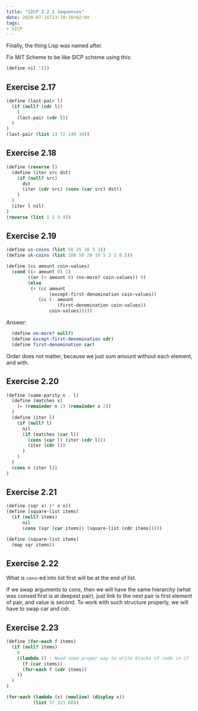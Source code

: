 ```yaml
---
title: "SICP 2.2.1 Sequences"
date: 2020-07-16T23:39:38+02:00
tags:
- SICP
---
```


Finally, the thing Lisp was named after.

Fix MIT Scheme to be like SICP scheme using this:

```scheme
(define nil '())
```

<!--more-->



## Exercise 2.17

```scheme
(define (last-pair l)
  (if (null? (cdr l))
    l
    (last-pair (cdr l))
  )
)
(last-pair (list 23 72 149 34))
```


## Exercise 2.18

```scheme
(define (reverse l)
  (define (iter src dst)
    (if (null? src)
      dst
      (iter (cdr src) (cons (car src) dst))
    )
  )
  (iter l nil)
)
(reverse (list 1 2 3 4))
```

## Exercise 2.19

```scheme
(define us-coins (list 50 25 10 5 1))
(define uk-coins (list 100 50 20 10 5 2 1 0.5))

(define (cc amount coin-values)
  (cond ((= amount 0) 1)
        ((or (< amount 0) (no-more? coin-values)) 0)
        (else
         (+ (cc amount
                (except-first-denomination coin-values))
            (cc (- amount
                   (first-denomination coin-values))
                coin-values)))))
```

Answer: 

```scheme
  (define no-more? null?)
  (define except-first-denomination cdr)
  (define first-denomination car)
```

Order does not matter, because we just sum amount without each element, and with.


## Exercise 2.20

```scheme
(define (same-parity n . l)
  (define (matches x) 
    (= (remainder n 2) (remainder x 2))
  )
  (define (iter l) 
    (if (null? l)
      nil
      (if (matches (car l))
        (cons (car l) (iter (cdr l)))
        (iter (cdr l))
      )
    )
  )
  (cons n (iter l))
)
```

## Exercise 2.21

```scheme
(define (sqr x) (* x x))
(define (square-list items)
  (if (null? items)
      nil
      (cons (sqr (car items)) (square-list (cdr items)))))

(define (square-list items)
  (map sqr items))
```


## Exercise 2.22
What is `cons`-ed into list first will be at the end of list.

If we swap arguments to cons, then we will have the same hierarchy (what was consed first is at deepest pair), just link to the next pair is first element of pair, and value is second. To work with such structure properly, we will have to swap  car and cdr.

## Exercise 2.23

```scheme
(define (for-each f items)
  (if (null? items)
    0
    ((lambda () ; Need some proper way to write blocks of code in if
      (f (car items))
      (for-each f (cdr items))
    ))
  )
)

(for-each (lambda (x) (newline) (display x))
          (list 57 321 88))
```

